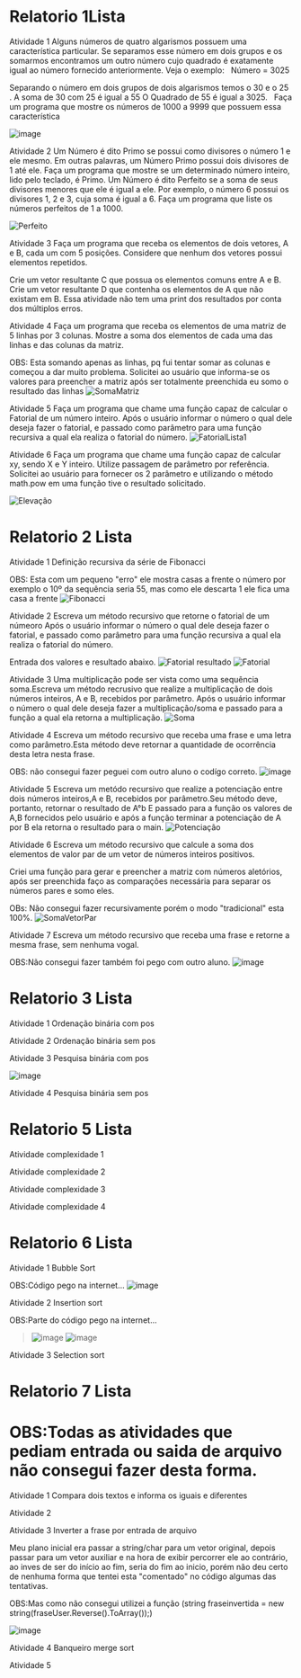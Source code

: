 # Relatorio 1Lista
 
Atividade 1 Alguns números de quatro algarismos possuem uma característica particular. Se separamos esse número em dois grupos e os somarmos encontramos um outro número cujo quadrado é exatamente igual ao número fornecido anteriormente. Veja o exemplo:
 
Número = 3025 

Separando o número em dois grupos de dois algarismos temos o 30 e o 25 . 
A soma de 30 com 25 é igual a 55
O Quadrado de 55 é igual a 3025.
 
Faça um programa que mostre os números de 1000 a 9999 que possuem essa característica

![image](https://user-images.githubusercontent.com/101760224/190407228-7280e236-c1b1-414a-a607-7794a83802cf.png)



Atividade 2 Um Número é dito Primo se possui como divisores o número 1 e ele mesmo. Em outras palavras, um Número Primo possui dois divisores de 1 até ele.
Faça um programa que mostre se um determinado número inteiro, lido pelo teclado, é Primo.
Um Número é dito Perfeito se a soma de seus divisores menores que ele é igual a ele. Por exemplo, o número 6 possui os  divisores 1, 2 e 3, cuja soma é igual a 6.
Faça um programa que liste os números perfeitos de 1 a 1000.

![Perfeito](https://user-images.githubusercontent.com/101760224/187250656-533c5769-acfc-42bd-9428-56f229f32f24.png)



Atividade 3 Faça um programa que receba os elementos de dois vetores, A e B, cada um com 5
posições. Considere que nenhum dos vetores possui elementos repetidos.

Crie um vetor resultante C que possua os elementos comuns entre A e B.
Crie um vetor resultante D que contenha os elementos de A que não existam em B.
Essa atividade não tem uma print dos resultados por conta dos múltiplos erros.

Atividade 4 Faça um programa que receba os elementos de uma matriz de 5 linhas por 3 colunas.
Mostre a soma dos elementos de cada uma das linhas e das colunas da matriz.

OBS: Esta somando apenas as linhas, pq fui tentar somar as colunas e começou a dar muito problema.
Solicitei ao usuário que informa-se os valores para preencher a matriz após ser totalmente preenchida eu somo o resultado das linhas
![SomaMatriz](https://user-images.githubusercontent.com/101760224/186930148-658d358f-eb64-4cd9-8787-887fd3f5e931.jpeg)

Atividade 5 Faça um programa que chame uma função capaz de calcular o Fatorial de um número
inteiro.
Após o usuário informar o número o qual dele deseja fazer o fatorial, e passado como parâmetro para uma função recursiva a qual ela realiza o fatorial do número.
![FatorialLista1](https://user-images.githubusercontent.com/101760224/186931467-b4cff1e8-410a-471a-abe8-375395c59295.jpeg)


Atividade 6 Faça um programa que chame uma função capaz de calcular xy, sendo X e Y inteiro.
Utilize passagem de parâmetro por referência.
Solicitei ao usuário para fornecer os 2 parâmetro e utilizando o método math.pow em uma função tive o resultado solicitado.

![Elevação](https://user-images.githubusercontent.com/101760224/186932129-2f844995-85d9-4ccd-aba7-db2bfe07fe1d.jpeg)




# Relatorio 2 Lista

 Atividade 1 Definição recursiva da série de Fibonacci
 
 OBS: Esta com um pequeno "erro" ele mostra  casas a frente o número por exemplo o 10º da sequência seria 55, mas como ele descarta 1 ele fica uma casa a frente
![Fibonacci](https://user-images.githubusercontent.com/101760224/186729009-3ae29454-b5cd-411c-9b04-b3693af1af43.jpeg)

Atividade 2 Escreva um método recursivo que retorne o fatorial de um númeoro 
Após o usuário informar o número o qual dele deseja fazer o fatorial, e passado como parâmetro para uma função recursiva a qual ela realiza o fatorial do número.

 Entrada dos valores e resultado abaixo. 
![Fatorial resultado](https://user-images.githubusercontent.com/101760224/186685108-eb82cd0d-e61e-4683-ad41-806d38729aff.jpeg)
![Fatorial](https://user-images.githubusercontent.com/101760224/186685400-fe64d6f2-e724-4e99-a8e5-6c1a9ae79ff3.jpeg)

 Atividade 3 Uma multiplicação pode ser vista como uma sequência soma.Escreva um método recrusivo que realize a multiplicação de dois números inteiros, A e B, recebidos por parâmetro. 
 Após o usuário informar o número o qual dele deseja fazer a multiplicação/soma e passado para a função a qual ela retorna a multiplicação.
![Soma](https://user-images.githubusercontent.com/101760224/186685940-a48e4c6d-3ee3-4495-95a5-7e2ad35aa175.jpeg)


 Atividade 4 Escreva um método recursivo que receba uma frase e uma letra como parâmetro.Esta método deve retornar a quantidade de ocorrência desta letra nesta frase.

  
  OBS: não consegui fazer peguei com outro aluno o codígo correto.
 ![image](https://user-images.githubusercontent.com/101760224/190408575-5d509d84-ac29-49b6-aec3-1c2d9ad09fd5.png)



 Atividade 5 Escreva um metódo recursivo que realize a potenciação entre dois números inteiros,A e B, recebidos por parâmetro.Seu método deve, portanto, retornar o resultado de A°b 
 E passado para a função os valores de A,B fornecidos pelo usuário e após a função terminar a potenciação de A por B ela retorna o resultado para o main.
![Potenciação](https://user-images.githubusercontent.com/101760224/186687862-00fcf3fd-752f-41c7-9720-6db0f33e51e7.jpeg)


 Atividade 6 Escreva um método recursivo que calcule a soma dos elementos de valor par de um vetor de números inteiros positivos. 

Criei uma função para gerar e preencher a matriz com números aletórios, após ser preenchida faço as comparações necessária para separar os números pares e somo eles.

 OBs: Não consegui fazer recursivamente porém o modo "tradicional" esta 100%.
 ![SomaVetorPar](https://user-images.githubusercontent.com/101760224/186920959-44ced8b7-fe5e-4c67-85a1-5bc3ad69fafa.jpeg)


 Atividade 7 Escreva um método recursivo que receba uma frase e retorne a mesma frase, sem nenhuma vogal. 
 
 OBS:Não consegui fazer também foi pego com outro aluno.
![image](https://user-images.githubusercontent.com/101760224/190409578-0ae80921-8d89-494a-8cdf-3df1188abe37.png)

# Relatorio 3 Lista
Atividade 1 Ordenação binária com pos

Atividade 2 Ordenação binária sem pos 

Atividade 3 Pesquisa binária com pos

![image](https://user-images.githubusercontent.com/101760224/194433246-7c96e684-6f77-461a-b237-3a621eb191b8.png)


Atividade 4 Pesquisa binária sem pos

# Relatorio 5 Lista
Atividade complexidade 1

Atividade complexidade 2

Atividade complexidade 3

Atividade complexidade 4

# Relatorio 6 Lista

Atividade 1 Bubble Sort

OBS:Código pego na internet...
![image](https://user-images.githubusercontent.com/101760224/192540647-3b0c70f6-8f83-45db-b637-bbe7df332163.png)

Atividade 2 Insertion sort

OBS:Parte do código pego na internet...
> ![image](https://user-images.githubusercontent.com/101760224/192541746-f3b98a90-48ad-4ce1-a995-382a2accc5e3.png)
![image](https://user-images.githubusercontent.com/101760224/192542228-bdc0f2c3-051a-4afb-9790-bdccf36f3eda.png)


Atividade 3 Selection sort

# Relatorio 7 Lista

# OBS:Todas as atividades que pediam entrada ou saida de arquivo não consegui fazer desta forma.

Atividade 1 Compara dois textos e informa os iguais e diferentes

Atividade 2 

Atividade 3 Inverter a frase por entrada de arquivo

Meu plano inicial era passar a string/char para um vetor original, depois passar para um vetor auxiliar e na hora de exibir percorrer ele ao contrário, ao inves de ser do início ao fim, seria do fim ao inicio, porém não deu certo de nenhuma forma que tentei esta "comentado" no código algumas das tentativas.

OBS:Mas como não consegui utilizei a função (string fraseinvertida = new string(fraseUser.Reverse().ToArray());)

![image](https://user-images.githubusercontent.com/101760224/198040391-b22089ca-6196-4035-bec6-49eb3cafff29.png)

Atividade 4 Banqueiro merge sort

Atividade 5
